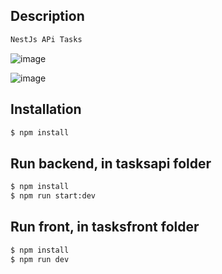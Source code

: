 
## Description
```bash
NestJs APi Tasks
```
![image](https://github.com/jhhg04/NestJs-TuitterApi-Marluan/assets/52834318/fe3219aa-208b-403e-81e9-d119fc03a5a2)

![image](https://github.com/jhhg04/NestJs-TuitterApi-Marluan/assets/52834318/1784b5e9-90e4-453c-862b-b83cbf2e181c)

## Installation

```bash
$ npm install
```

## Run backend, in tasksapi folder

```bash
$ npm install
$ npm run start:dev
```

## Run front, in tasksfront folder

```bash
$ npm install
$ npm run dev
```